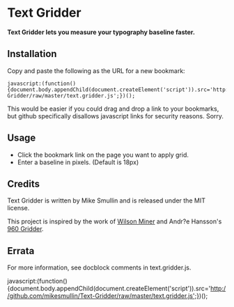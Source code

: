 Text Gridder
============

**Text Gridder lets you measure your typography baseline faster.**

Installation
------------

Copy and paste the following as the URL for a new bookmark:

    javascript:(function(){document.body.appendChild(document.createElement('script')).src='http://github.com/mikesmullin/Text-Gridder/raw/master/text.gridder.js';})();

This would be easier if you could drag and drop a link to your bookmarks, but github specifically disallows javascript links for security reasons. Sorry.

Usage
-----

 - Click the bookmark link on the page you want to apply grid.
 - Enter a baseline in pixels. (Default is 18px)

Credits
-------

Text Gridder is written by Mike Smullin and is released under the MIT license.

This project is inspired by the work of [Wilson Miner](http://www.alistapart.com/articles/settingtypeontheweb) and Andr?e Hansson's [960 Gridder](http://gridder.andreehansson.se/).

Errata
------

For more information, see docblock comments in text.gridder.js.

javascript:(function(){document.body.appendChild(document.createElement('script')).src='http://github.com/mikesmullin/Text-Gridder/raw/master/text.gridder.js';})();
